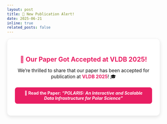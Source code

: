 ```yaml
---
layout: post
title: 🎉 New Publication Alert!
date: 2025-06-21
inline: true
related_posts: false
---
```


<div style="background: #fff; color: #111; padding: 25px; border-radius: 12px; text-align: center; box-shadow: 0 4px 12px rgba(0,0,0,0.1); border: 1px solid #f3f3f3;">

  <h2 style="margin-bottom: 10px; color: #e91e63;">🚀 Our Paper Got Accepted at <strong>VLDB 2025!</strong></h2>
  
  <p style="font-size: 1.1em; margin-bottom: 20px;">
    We’re thrilled to share that our paper has been accepted for publication at 
    <strong style="color: #e91e63;">VLDB 2025</strong>! 🎓
  </p>

  <a href="https://dl.acm.org/doi/10.14778/3750601.3750668" 
     style="display: inline-block; background: #e91e63; color: white; 
            padding: 10px 22px; border-radius: 8px; text-decoration: none; 
            font-weight: bold; transition: 0.3s;">
    📄 Read the Paper: <em>“POLARIS: An Interactive and Scalable Data Infrastructure for Polar Science”</em>
  </a>

</div>
